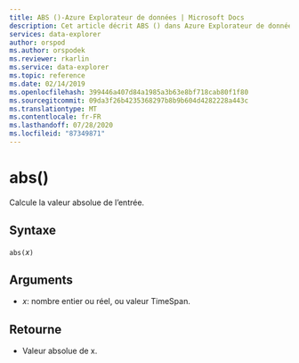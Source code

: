 ```yaml
---
title: ABS ()-Azure Explorateur de données | Microsoft Docs
description: Cet article décrit ABS () dans Azure Explorateur de données.
services: data-explorer
author: orspod
ms.author: orspodek
ms.reviewer: rkarlin
ms.service: data-explorer
ms.topic: reference
ms.date: 02/14/2019
ms.openlocfilehash: 399446a407d84a1985a3b63e8bf718cab80f1f80
ms.sourcegitcommit: 09da3f26b4235368297b8b9b604d4282228a443c
ms.translationtype: MT
ms.contentlocale: fr-FR
ms.lasthandoff: 07/28/2020
ms.locfileid: "87349871"
---
```

# <a name="abs"></a>abs()

Calcule la valeur absolue de l’entrée.  

## <a name="syntax"></a>Syntaxe

`abs(`*x*`)`

## <a name="arguments"></a>Arguments

* *x*: nombre entier ou réel, ou valeur TimeSpan.

## <a name="returns"></a>Retourne

* Valeur absolue de x.